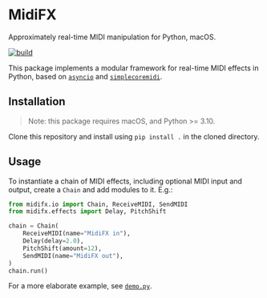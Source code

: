 # MidiFX

Approximately real-time MIDI manipulation for Python, macOS.

[![build](https://github.com/jvbalen/midifx/actions/workflows/build.yml/badge.svg)](https://github.com/jvbalen/midifx/actions/workflows/build.yml)

This package implements a modular framework for real-time MIDI effects in Python, based on [`asyncio`](https://docs.python.org/3/library/asyncio.html) and [`simplecoremidi`](https://github.com/sixohsix/simplecoremidi).

## Installation

> Note: this package requires macOS, and Python >= 3.10.

Clone this repository and install using `pip install .` in the cloned directory.

## Usage

To instantiate a chain of MIDI effects, including optional MIDI input and output, create a `Chain` and add modules to it. E.g.:

```python
from midifx.io import Chain, ReceiveMIDI, SendMIDI
from midifx.effects import Delay, PitchShift

chain = Chain(
    ReceiveMIDI(name="MidiFX in"),
    Delay(delay=2.0),
    PitchShift(amount=12),
    SendMIDI(name="MidiFX out"),
)
chain.run()
```

For a more elaborate example, see [`demo.py`](demo.py).
